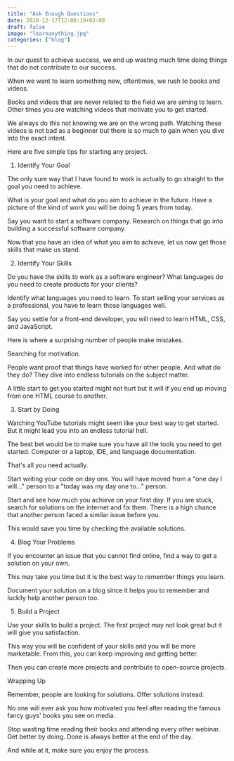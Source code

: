 ```yaml
---
title: "Ask Enough Questions"
date: 2018-12-17T12:00:19+03:00
draft: false
image: "learnanything.jpg"
categories: ["blog"]
---
```


In our quest to achieve success, we end up wasting much time doing things that do not contribute to our success. 

When we want to learn something new, oftentimes, we rush to books and videos.

Books and videos that are never related to the field we are aiming to learn. Other times you are watching videos that motivate you to get started. 

We always do this not knowing we are on the wrong path. Watching these videos is not bad as a beginner but there is so much to gain when you dive into the exact intent. 

Here are five simple tips for starting any project.

1. Identify Your Goal

The only sure way that I have found to work is actually to go straight to the goal you need to achieve. 

What is your goal and what do you aim to achieve in the future. Have a picture of the kind of work you will be doing 5 years from today. 

Say you want to start a software company. Research on things that go into building a successful software company.

Now that you have an idea of what you aim to achieve, let us now get those skills that make us stand. 

2. Identify Your Skills

Do you have the skills to work as a software engineer? What languages do you need to create products for your clients?

Identify what languages you need to learn. To start selling your services as a professional, you have to learn those languages well. 

Say you settle for a front-end developer, you will need to learn HTML, CSS, and JavaScript. 

Here is where a surprising number of people make mistakes.

Searching for motivation. 

People want proof that things have worked for other people. And what do they do? They dive into endless tutorials on the subject matter. 

A little start to get you started might not hurt but it will if you end up moving from one HTML course to another. 

3. Start by Doing 

Watching YouTube tutorials might seem like your best way to get started. But it might lead you into an endless tutorial hell. 

The best bet would be to make sure you have all the tools you need to get started. Computer or a laptop, IDE, and language documentation. 

That's all you need actually. 

Start writing your code on day one. You will have moved from a "one day I will..." person to a "today was my day one to..." person. 

Start and see how much you achieve on your first day. If you are stuck, search for solutions on the internet and fix them. There is a high chance that another person faced a similar issue before you.

This would save you time by checking the available solutions. 

4. Blog Your Problems

If you encounter an issue that you cannot find online, find a way to get a solution on your own. 

This may take you time but it is the best way to remember things you learn.

Document your solution on a blog since it helps you to remember and luckily help another person too. 

5. Build a Project

Use your skills to build a project. The first project may not look great but it will give you satisfaction. 

This way you will be confident of your skills and you will be more marketable. From this, you can keep improving and getting better. 

Then you can create more projects and contribute to open-source projects. 

Wrapping Up

Remember, people are looking for solutions. Offer solutions instead. 

No one will ever ask you how motivated you feel after reading the famous fancy guys' books you see on media. 

Stop wasting time reading their books and attending every other webinar. Get better by doing. Done is always better at the end of the day. 

And while at it, make sure you enjoy the process.